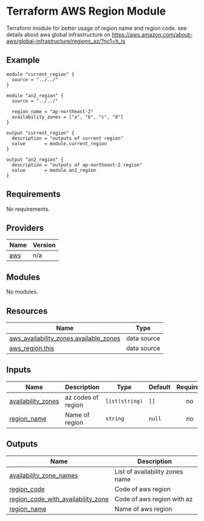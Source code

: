 <!-- BEGIN_TF_DOCS -->
# Terraform AWS Region Module

Terraform module for better usage of region name and region code.
see details about aws global infrastructure on https://aws.amazon.com/about-aws/global-infrastructure/regions_az/?nc1=h_ls
## Example
```hcl
module "current_region" {
  source = "../../"
}

module "an2_region" {
  source = "../../"

  region_name = "ap-northeast-2"
  availability_zones = ["a", "b", "c", "d"]
}

output "current_region" {
  description = "outputs of current region"
  value       = module.current_region
}

output "an2_region" {
  description = "outputs of ap-northeast-2 region"
  value       = module.an2_region
}
```
## Requirements

No requirements.
## Providers

| Name | Version |
|------|---------|
| <a name="provider_aws"></a> [aws](#provider\_aws) | n/a |
## Modules

No modules.
## Resources

| Name | Type |
|------|------|
| [aws_availability_zones.available_zones](https://registry.terraform.io/providers/hashicorp/aws/latest/docs/data-sources/availability_zones) | data source |
| [aws_region.this](https://registry.terraform.io/providers/hashicorp/aws/latest/docs/data-sources/region) | data source |
## Inputs

| Name | Description | Type | Default | Required |
|------|-------------|------|---------|:--------:|
| <a name="input_availability_zones"></a> [availability\_zones](#input\_availability\_zones) | az codes of region | `list(string)` | `[]` | no |
| <a name="input_region_name"></a> [region\_name](#input\_region\_name) | Name of region | `string` | `null` | no |
## Outputs

| Name | Description |
|------|-------------|
| <a name="output_availability_zone_names"></a> [availability\_zone\_names](#output\_availability\_zone\_names) | List of availability zones name |
| <a name="output_region_code"></a> [region\_code](#output\_region\_code) | Code of aws region |
| <a name="output_region_code_with_availability_zone"></a> [region\_code\_with\_availability\_zone](#output\_region\_code\_with\_availability\_zone) | Code of aws region with az |
| <a name="output_region_name"></a> [region\_name](#output\_region\_name) | Name of aws region |
<!-- END_TF_DOCS -->